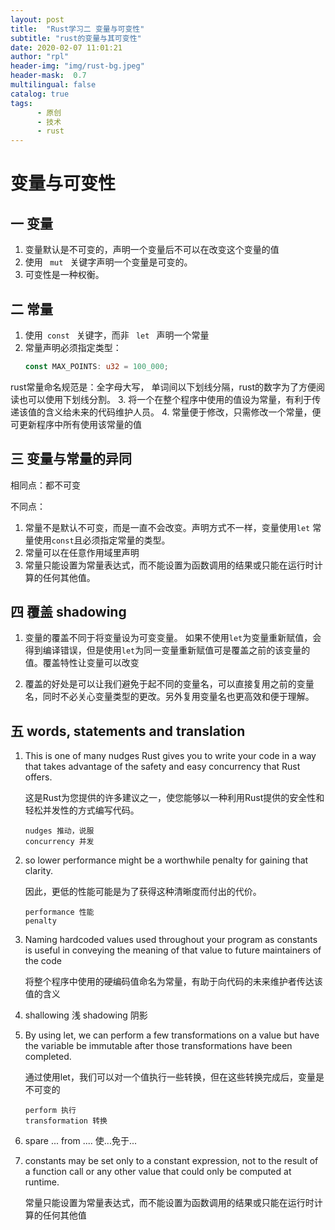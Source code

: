 ```yaml
---
layout: post
title:  "Rust学习二 变量与可变性"
subtitle: "rust的变量与其可变性"
date: 2020-02-07 11:01:21
author: "rpl"
header-img: "img/rust-bg.jpeg"
header-mask:  0.7
multilingual: false
catalog: true
tags:
      - 原创
      - 技术
      - rust
---
```


#  变量与可变性


## 一 变量
1. 变量默认是不可变的，声明一个变量后不可以在改变这个变量的值
2. 使用 <code> mut </code> 关键字声明一个变量是可变的。
3. 可变性是一种权衡。


## 二 常量
1. 使用<code> const </code> 关键字，而非 <code> let </code> 声明一个常量
2. 常量声明必须指定类型：
    ```rust
    const MAX_POINTS: u32 = 100_000;
    ```
rust常量命名规范是：全字母大写， 单词间以下划线分隔，rust的数字为了方便阅读也可以使用下划线分割。
3. 将一个在整个程序中使用的值设为常量，有利于传递该值的含义给未来的代码维护人员。
4. 常量便于修改，只需修改一个常量，便可更新程序中所有使用该常量的值



## 三 变量与常量的异同
相同点：都不可变

不同点： 
1. 常量不是默认不可变，而是一直不会改变。声明方式不一样，变量使用`let` 常量使用`const`且必须指定常量的类型。
2. 常量可以在任意作用域里声明
3. 常量只能设置为常量表达式，而不能设置为函数调用的结果或只能在运行时计算的任何其他值。



## 四 覆盖 shadowing
1. 变量的覆盖不同于将变量设为可变变量。 如果不使用`let`为变量重新赋值，会得到编译错误，但是使用`let`为同一变量重新赋值可是覆盖之前的该变量的值。覆盖特性让变量可以改变

2. 覆盖的好处是可以让我们避免于起不同的变量名，可以直接复用之前的变量名，同时不必关心变量类型的更改。另外复用变量名也更高效和便于理解。

   

## 五 words,  statements and translation
1. This is one of many nudges Rust gives you to write your code in a way that takes advantage of the safety and easy concurrency that Rust offers.	
	
	这是Rust为您提供的许多建议之一，使您能够以一种利用Rust提供的安全性和轻松并发性的方式编写代码。
	
	```
	nudges 推动，说服
	concurrency 并发
	```
	
2. so lower performance might be a worthwhile penalty for gaining that clarity.

   因此，更低的性能可能是为了获得这种清晰度而付出的代价。

   ```
   performance 性能
   penalty
   ```

3. Naming hardcoded values used throughout your program as constants is useful in conveying the meaning of that value to future maintainers of the code

	将整个程序中使用的硬编码值命名为常量，有助于向代码的未来维护者传达该值的含义

   

4. shallowing 浅  shadowing 阴影

   

5. By using let, we can perform a few transformations on a value but have the variable be immutable after those transformations have been completed.

	通过使用let，我们可以对一个值执行一些转换，但在这些转换完成后，变量是不可变的
	```text
	perform 执行
	transformation 转换
	```

   

6. spare ... from ....   使...免于...

   

7. constants may be set only to a constant expression, not to the result of a function call or any other value that could only be computed at runtime.

	常量只能设置为常量表达式，而不能设置为函数调用的结果或只能在运行时计算的任何其他值
